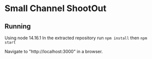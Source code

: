 ﻿# Small Channel ShootOut

## Running
Using node 14.16.1
In the extracted repository run `npm install` then `npm start`

Navigate to "http://localhost:3000" in a browser.
